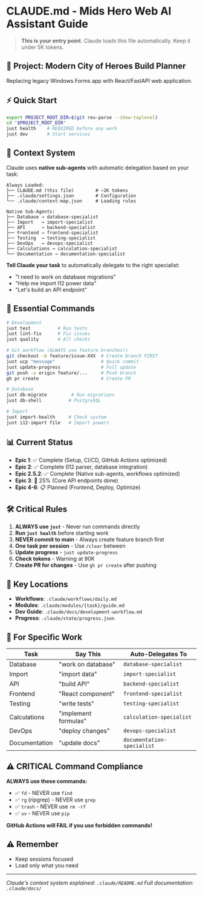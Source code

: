 # CLAUDE.md - Mids Hero Web AI Assistant Guide

> **This is your entry point**. Claude loads this file automatically. Keep it under 5K tokens.

## 🎯 Project: Modern City of Heroes Build Planner

Replacing legacy Windows Forms app with React/FastAPI web application.

## ⚡ Quick Start

```bash
export PROJECT_ROOT_DIR=$(git rev-parse --show-toplevel)
cd "$PROJECT_ROOT_DIR"
just health    # REQUIRED before any work
just dev       # Start services
```

## 📍 Context System

Claude uses **native sub-agents** with automatic delegation based on your task:

```
Always Loaded:
├── CLAUDE.md (this file)        # ~2K tokens
├── .claude/settings.json        # Configuration
└── .claude/context-map.json     # Loading rules

Native Sub-Agents:
├── Database → database-specialist
├── Import   → import-specialist  
├── API      → backend-specialist
├── Frontend → frontend-specialist
├── Testing  → testing-specialist
├── DevOps   → devops-specialist
├── Calculations → calculation-specialist
└── Documentation → documentation-specialist
```

**Tell Claude your task** to automatically delegate to the right specialist:
- "I need to work on database migrations"
- "Help me import I12 power data"
- "Let's build an API endpoint"

## 🚀 Essential Commands

```bash
# Development
just test          # Run tests
just lint-fix      # Fix issues
just quality       # All checks

# Git workflow (ALWAYS use feature branches!)
git checkout -b feature/issue-XXX  # Create branch FIRST
just ucp "message"                 # Quick commit
just update-progress               # Full update
git push -u origin feature/...     # Push branch
gh pr create                       # Create PR

# Database
just db-migrate         # Run migrations
just db-shell          # PostgreSQL

# Import
just import-health     # Check system
just i12-import file   # Import powers
```

## 📊 Current Status

- **Epic 1**: ✅ Complete (Setup, CI/CD, GitHub Actions optimized)
- **Epic 2**: ✅ Complete (I12 parser, database integration)
- **Epic 2.5.2**: ✅ Complete (Native sub-agents, workflows optimized)
- **Epic 3**: 🚧 25% (Core API endpoints done)
- **Epic 4-6**: 📋 Planned (Frontend, Deploy, Optimize)

## 🛠️ Critical Rules

1. **ALWAYS use `just`** - Never run commands directly
2. **Run `just health`** before starting work
3. **NEVER commit to main** - Always create feature branch first
4. **One task per session** - Use `/clear` between
5. **Update progress** - `just update-progress`
6. **Check tokens** - Warning at 90K
7. **Create PR for changes** - Use `gh pr create` after pushing

## 📁 Key Locations

- **Workflows**: `.claude/workflows/daily.md`
- **Modules**: `.claude/modules/{task}/guide.md`
- **Dev Guide**: `.claude/docs/development-workflow.md`
- **Progress**: `.claude/state/progress.json`

## 🔧 For Specific Work

| Task | Say This | Auto-Delegates To |
|------|----------|-------------------|
| Database | "work on database" | `database-specialist` |
| Import | "import data" | `import-specialist` |
| API | "build API" | `backend-specialist` |
| Frontend | "React component" | `frontend-specialist` |
| Testing | "write tests" | `testing-specialist` |
| Calculations | "implement formulas" | `calculation-specialist` |
| DevOps | "deploy changes" | `devops-specialist` |
| Documentation | "update docs" | `documentation-specialist` |

## ⚠️ CRITICAL Command Compliance

**ALWAYS use these commands:**
- ✅ `fd` - NEVER use `find`
- ✅ `rg` (ripgrep) - NEVER use `grep`  
- ✅ `trash` - NEVER use `rm -rf`
- ✅ `uv` - NEVER use `pip`

**GitHub Actions will FAIL if you use forbidden commands!**

## ⚠️ Remember

- Keep sessions focused
- Load only what you need

---

*Claude's context system explained: `.claude/README.md`*
*Full documentation: `.claude/docs/`*
